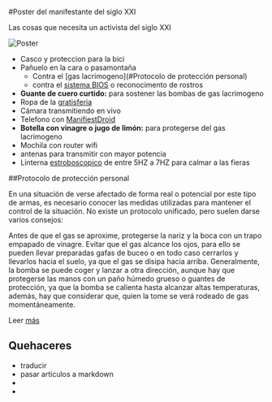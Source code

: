 #Poster del manifestante del siglo XXI

Las cosas que necesita un activista del siglo XXI

![Poster](poster_revolucionario_de_accion.png)

* Casco y proteccion para la bici
* Pañuelo en la cara o pasamontaña
  * Contra el [gas lacrimogeno](#Protocolo de protección personal)
  * contra el [sistema BIOS](http://www.vialibre.org.ar/2012/01/10/biometria-en-argentina-la-vigilancia-masiva-como-politica-de-estado/comment-page-1/) o reconocimento de rostros
* **Guante de cuero curtido:** para sostener las bombas de gas lacrimogeno
* Ropa de la [gratisferia](http://es.wikipedia.org/wiki/Gratiferia)
* Cámara transmitiendo en vivo
* Telefono con [ManifiestDroid](manifiestdroid/)
* **Botella con vinagre o jugo de limón:** para protegerse del gas lacrimogeno
* Mochila con router wifi
 * antenas para transmitir con mayor potencia
* Linterna [estroboscopico](https://www.instructables.com/id/Stop-Time-with-an-LED-Stroboscope/?ALLSTEPS) de entre 5HZ a 7HZ para calmar a las fieras



##Protocolo de protección personal

En una situación de verse afectado de forma real o potencial por este tipo de armas, es necesario conocer las medidas utilizadas para mantener el control de la situación. No existe un protocolo unificado, pero suelen darse varios consejos:

 Antes de que el gas se aproxime, protegerse la nariz y la boca con un trapo empapado de vinagre.
 Evitar que el gas alcance los ojos, para ello se pueden llevar preparadas gafas de buceo o en todo caso cerrarlos y llevarlos hacia el suelo, ya que el gas se disipa hacia arriba. 
 Generalmente, la bomba se puede coger y lanzar a otra dirección, aunque hay que protegerse las manos con un paño húmedo grueso o guantes de protección, ya que la bomba se calienta hasta alcanzar altas temperaturas, además, hay que considerar que, quien la tome se verá rodeado de gas momentáneamente.

Leer [más](http://es.wikipedia.org/wiki/Gas_lacrim%C3%B3geno#Protocolo_de_protecci.C3.B3n_personal)

## Quehaceres

* traducir
* pasar articulos a markdown
* 
* 
